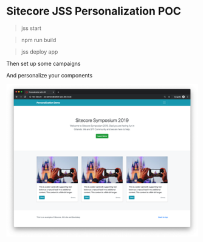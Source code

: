 # Sitecore JSS Personalization POC

> jss start

> npm run build

> jss deploy app

Then set up some campaigns

And personalize your components

![alt text](https://raw.githubusercontent.com/tmamedbekov/jss-personalization/master/data/media/img/orlando/personalization.png)
